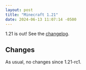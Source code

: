 ```yaml
---
layout: post
title: "Minecraft 1.21"
date: 2024-06-13 11:07:14 -0500
---
```


1.21 is out! See the [changelog](https://www.minecraft.net/en-us/article/minecraft-java-edition-1-21).

## Changes

As usual, no changes since 1.21-rc1.

